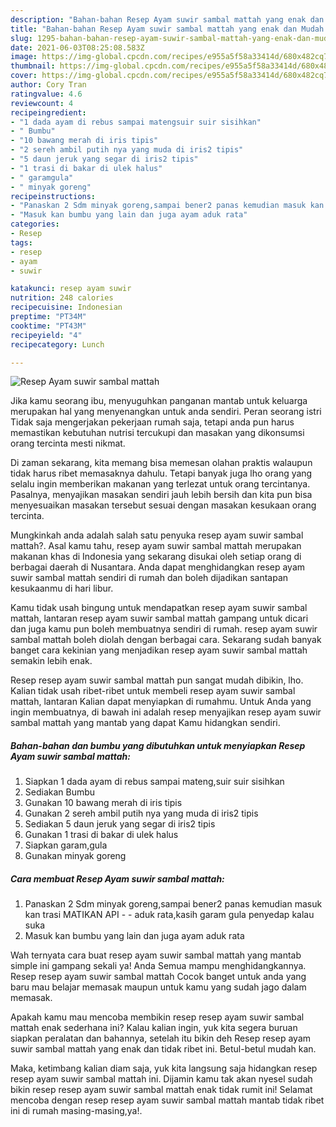 ```yaml
---
description: "Bahan-bahan Resep Ayam suwir sambal mattah yang enak dan Mudah Dibuat"
title: "Bahan-bahan Resep Ayam suwir sambal mattah yang enak dan Mudah Dibuat"
slug: 1295-bahan-bahan-resep-ayam-suwir-sambal-mattah-yang-enak-dan-mudah-dibuat
date: 2021-06-03T08:25:08.583Z
image: https://img-global.cpcdn.com/recipes/e955a5f58a33414d/680x482cq70/resep-ayam-suwir-sambal-mattah-foto-resep-utama.jpg
thumbnail: https://img-global.cpcdn.com/recipes/e955a5f58a33414d/680x482cq70/resep-ayam-suwir-sambal-mattah-foto-resep-utama.jpg
cover: https://img-global.cpcdn.com/recipes/e955a5f58a33414d/680x482cq70/resep-ayam-suwir-sambal-mattah-foto-resep-utama.jpg
author: Cory Tran
ratingvalue: 4.6
reviewcount: 4
recipeingredient:
- "1 dada ayam di rebus sampai matengsuir suir sisihkan"
- " Bumbu"
- "10 bawang merah di iris tipis"
- "2 sereh ambil putih nya yang muda di iris2 tipis"
- "5 daun jeruk yang segar di iris2 tipis"
- "1 trasi di bakar di ulek halus"
- " garamgula"
- " minyak goreng"
recipeinstructions:
- "Panaskan 2 Sdm minyak goreng,sampai bener2 panas kemudian masuk kan trasi MATIKAN API   aduk rata,kasih garam gula penyedap kalau suka"
- "Masuk kan bumbu yang lain dan juga ayam aduk rata"
categories:
- Resep
tags:
- resep
- ayam
- suwir

katakunci: resep ayam suwir 
nutrition: 248 calories
recipecuisine: Indonesian
preptime: "PT34M"
cooktime: "PT43M"
recipeyield: "4"
recipecategory: Lunch

---
```



![Resep Ayam suwir sambal mattah](https://img-global.cpcdn.com/recipes/e955a5f58a33414d/680x482cq70/resep-ayam-suwir-sambal-mattah-foto-resep-utama.jpg)

Jika kamu seorang ibu, menyuguhkan panganan mantab untuk keluarga merupakan hal yang menyenangkan untuk anda sendiri. Peran seorang istri Tidak saja mengerjakan pekerjaan rumah saja, tetapi anda pun harus memastikan kebutuhan nutrisi tercukupi dan masakan yang dikonsumsi orang tercinta mesti nikmat.

Di zaman  sekarang, kita memang bisa memesan olahan praktis walaupun tidak harus ribet memasaknya dahulu. Tetapi banyak juga lho orang yang selalu ingin memberikan makanan yang terlezat untuk orang tercintanya. Pasalnya, menyajikan masakan sendiri jauh lebih bersih dan kita pun bisa menyesuaikan masakan tersebut sesuai dengan masakan kesukaan orang tercinta. 



Mungkinkah anda adalah salah satu penyuka resep ayam suwir sambal mattah?. Asal kamu tahu, resep ayam suwir sambal mattah merupakan makanan khas di Indonesia yang sekarang disukai oleh setiap orang di berbagai daerah di Nusantara. Anda dapat menghidangkan resep ayam suwir sambal mattah sendiri di rumah dan boleh dijadikan santapan kesukaanmu di hari libur.

Kamu tidak usah bingung untuk mendapatkan resep ayam suwir sambal mattah, lantaran resep ayam suwir sambal mattah gampang untuk dicari dan juga kamu pun boleh membuatnya sendiri di rumah. resep ayam suwir sambal mattah boleh diolah dengan berbagai cara. Sekarang sudah banyak banget cara kekinian yang menjadikan resep ayam suwir sambal mattah semakin lebih enak.

Resep resep ayam suwir sambal mattah pun sangat mudah dibikin, lho. Kalian tidak usah ribet-ribet untuk membeli resep ayam suwir sambal mattah, lantaran Kalian dapat menyiapkan di rumahmu. Untuk Anda yang ingin membuatnya, di bawah ini adalah resep menyajikan resep ayam suwir sambal mattah yang mantab yang dapat Kamu hidangkan sendiri.

<!--inarticleads1-->

##### Bahan-bahan dan bumbu yang dibutuhkan untuk menyiapkan Resep Ayam suwir sambal mattah:

1. Siapkan 1 dada ayam di rebus sampai mateng,suir suir sisihkan
1. Sediakan  Bumbu
1. Gunakan 10 bawang merah di iris tipis
1. Gunakan 2 sereh ambil putih nya yang muda di iris2 tipis
1. Sediakan 5 daun jeruk yang segar di iris2 tipis
1. Gunakan 1 trasi di bakar di ulek halus
1. Siapkan  garam,gula
1. Gunakan  minyak goreng




<!--inarticleads2-->

##### Cara membuat Resep Ayam suwir sambal mattah:

1. Panaskan 2 Sdm minyak goreng,sampai bener2 panas kemudian masuk kan trasi MATIKAN API  -  - aduk rata,kasih garam gula penyedap kalau suka
1. Masuk kan bumbu yang lain dan juga ayam aduk rata




Wah ternyata cara buat resep ayam suwir sambal mattah yang mantab simple ini gampang sekali ya! Anda Semua mampu menghidangkannya. Resep resep ayam suwir sambal mattah Cocok banget untuk anda yang baru mau belajar memasak maupun untuk kamu yang sudah jago dalam memasak.

Apakah kamu mau mencoba membikin resep resep ayam suwir sambal mattah enak sederhana ini? Kalau kalian ingin, yuk kita segera buruan siapkan peralatan dan bahannya, setelah itu bikin deh Resep resep ayam suwir sambal mattah yang enak dan tidak ribet ini. Betul-betul mudah kan. 

Maka, ketimbang kalian diam saja, yuk kita langsung saja hidangkan resep resep ayam suwir sambal mattah ini. Dijamin kamu tak akan nyesel sudah bikin resep resep ayam suwir sambal mattah enak tidak rumit ini! Selamat mencoba dengan resep resep ayam suwir sambal mattah mantab tidak ribet ini di rumah masing-masing,ya!.

